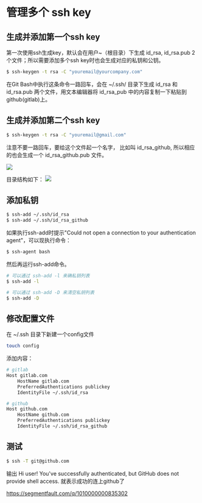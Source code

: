 # 管理多个 ssh key


## 生成并添加第一个ssh key
第一次使用ssh生成key，默认会在用户~（根目录）下生成 id_rsa, id_rsa.pub 2个文件；所以需要添加多个ssh key时也会生成对应的私钥和公钥。

```bash
$ ssh-keygen -t rsa -C "youremail@yourcompany.com"
```
在Git Bash中执行这条命令一路回车，会在 ~/.ssh/ 目录下生成 id_rsa 和 id_rsa.pub 两个文件，用文本编辑器将 id_rsa_pub 中的内容复制一下粘贴到github(gitlab)上。

## 生成并添加第二个ssh key
```bash
$ ssh-keygen -t rsa -C "youremail@gmail.com"
```
注意不要一路回车，要给这个文件起一个名字， 比如叫 id_rsa_github, 所以相应的也会生成一个 id_rsa_github.pub 文件。

![](http://images.cnitblog.com/blog/282019/201409/091222268402433)


目录结构如下：
![](http://images.cnitblog.com/blog/282019/201409/091222046992263)

## 添加私钥
```bash
$ ssh-add ~/.ssh/id_rsa
$ ssh-add ~/.ssh/id_rsa_github
```
如果执行ssh-add时提示"Could not open a connection to your authentication agent"，可以现执行命令：
```bash
$ ssh-agent bash
```
然后再运行ssh-add命令。

```bash
# 可以通过 ssh-add -l 来确私钥列表
$ ssh-add -l

# 可以通过 ssh-add -D 来清空私钥列表
$ ssh-add -D
```


## 修改配置文件
在 ~/.ssh 目录下新建一个config文件
```bash
touch config
```

添加内容：
```bash
# gitlab
Host gitlab.com
    HostName gitlab.com
    PreferredAuthentications publickey
    IdentityFile ~/.ssh/id_rsa

# github
Host github.com
    HostName github.com
    PreferredAuthentications publickey
    IdentityFile ~/.ssh/id_rsa_github
```

## 测试
```bash
$ ssh -T git@github.com
```
输出
Hi user! You've successfully authenticated, but GitHub does not provide shell access. 就表示成功的连上github了



https://segmentfault.com/q/1010000000835302